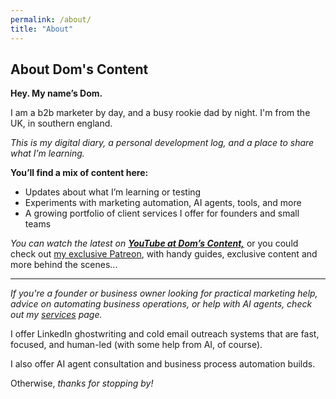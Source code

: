 ```yaml
---
permalink: /about/
title: "About"
---
```


## About Dom's Content

**Hey. My name’s Dom.** 

I am a b2b marketer by day, and a busy rookie dad by night. I'm from the UK, in southern england. 

*This is my digital diary, a personal development log, and a place to share what I’m learning.*

**You’ll find a mix of content here:**
- Updates about what I’m learning or testing
- Experiments with marketing automation, AI agents, tools, and more
- A growing portfolio of client services I offer for founders and small teams

*You can watch the latest on [**YouTube at Dom’s Content,**](https://www.youtube.com/@doms-content)* or you could check out [my exclusive Patreon](https://www.patreon.com/domscontent), with handy guides, exclusive content and more behind the scenes...

---

*If you're a founder or business owner looking for practical marketing help, advice on automating business operations, or help with AI agents, check out my [services](/services) page.* 

I offer LinkedIn ghostwriting and cold email outreach systems that are fast, focused, and human-led (with some help from AI, of course).

I also offer AI agent consultation and business process automation builds.

Otherwise, *thanks for stopping by!*
